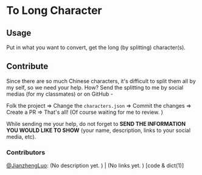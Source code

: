 # To Long Character

## Usage

Put in what you want to convert, get the long (by splitting) character(s).

## Contribute

Since there are so much Chinese characters, it's difficult to split them all by my self, so we need your help. How? Send the splitting to me by social medias (for my classmates) or on GitHub -  

Folk the project => Change the `characters.json` => Commit the changes => Create a PR => That's all! (Of course waiting for me to review. )

While sending me your help, do not forget to **SEND THE INFORMATION YOU WOULD LIKE TO SHOW** (your name, description, links to your social media, etc).

### Contributors

[@JianzhengLuo](https://github.com/JianzhengLuo): (No description yet. ) | (No links yet. ) [code & dict(1)]

